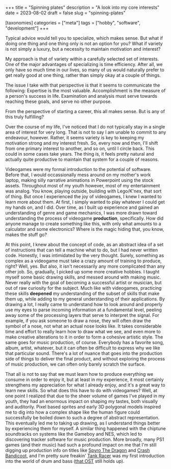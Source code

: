 +++
title = "Spinning plates"
description = "A look into my core interests"
date = 2023-08-02
draft = false
slug = "spinning-plates"

[taxonomies]
categories = ["meta"]
tags = ["hobby", "software", "development"]
+++

Typical advice would tell you to specialize, which makes sense. But what if doing one thing and one thing only is not an option for you? What if variety is not simply a luxury, but a necessity to maintain motivation and interest? 

My approach is that of variety within a carefully selected set of interests. One of the major advantages of specializing is time efficiency. After all, we only have so much time in our lives, so many of us would naturally prefer to get really good at one thing, rather than simply okay at a couple of things.

The issue I take with that perspective is that it seems to communicate the following: Expertise is the most valuable. Accomplishment is the measure of a person's success in life. Examination and analysis must serve towards reaching these goals, and serve no other purpose.

From the perspective of starting a career, this all makes sense. But is any of this truly fulfilling?

Over the course of my life, I've noticed that I do not typically stay in a single area of interest for very long. That is not to say I am unable to commit to any endeavour, however. Rather, it seems variety is key to keeping my motivation strong and my interest fresh. So, every now and then, I'll shift from one primary interest to another, and so on, until I circle back. This could in some cases take years. The thing is, it feels pretty natural and actually quite productive to maintain that system for a couple of reasons.

Videogames were my formal introduction to the potential of software. Before that, I would occassionally mess around on my mother's work laptop, making silly narrative animations in Powerpoint using the stock assets. Throughout most of my youth however, most of my entertainment was analog. You know, playing outside, building with Lego/K'nex, that sort of thing. But once I experienced the joy of videogames, I knew I wanted to learn more about them. At first, I simply wanted to play whatever I could get my hands on, and I did. Over time, as I built up experience and gained an understanding of genre and game mechanics, I was more drawn toward understanding the process of videogame **production**, specifically. How did anyone manage to create something like this, with only what amounts to a calculator and some electronics? Where is the magic hiding that, you know, makes the stuff go?

At this point, I knew about the concept of code, as an abstract idea of a set of instructions that can tell a machine what to do, but I had never written code. Honestly, I was intimidated by the very thought. Surely, something as complex as a videogame must take a crazy amount of training to produce, right? Well, yes. But also, it isn't necessarily any more complicated than any other job. So, gradually, I picked up some more creative hobbies. I taught myself some basic drawing skills, and messed around with making music. Never really with the goal of becoming a successful artist or musician, but out of raw curiosity for the subject. Much like with videogames, practicing these skills **deepened** my understanding of the subset of skills that make them up, while adding to my general understanding of their applications. By drawing a lot, I really came to understand how to look around and properly use my eyes to parse incoming information at a fundamental level, peeling away some of the processing layers that serve to interpret the signal. For example, if you ask someone to draw a nose, they will often draw the symbol of a nose, not what an actual nose looks like. It takes considerable time and effort to really learn how to draw what we see, and even more to make creative alterations to it in order to form a cohesive artistic style. The same goes for music production, of course. Everybody has a favorite song, album, artist, whatever, but it can often be difficult to express why we like that particular sound. There's a lot of nuance that goes into the production side of things to deliver the final product, and without exploring the process of music production, we can often only barely scratch the surface.

That all is not to say that we must learn how to produce everything we consume in order to enjoy it, but at least in my experience, it most certainly strengthens my appreciation for what I already enjoy, and it's a great way to learn new skills. So what does this have to do with videogames? Well, at one point I realized that due to the sheer volume of games I've played in my youth, they had an enormous impact on shaping my tastes, both visually and auditorily. Pixel based sprites and early 3D polygonal models inspired me to dig into how a complex shape like the human figure could successfully be boiled down to such a degree of abstract representation. This eventually led me to taking up drawing, as I understand things better by experiencing them for myself. A similar thing happened with the chiptune soundtracks on systems like the Gameboy and NES, which led to discovering tracker software for music production. More broadly, many PS1 games (and their music) had such a profound impact on me that I'm still digging up production info on titles like [Spyro The Dragon](https://en.wikipedia.org/wiki/Spyro_the_Dragon) and [Crash Bandicoot](https://en.wikipedia.org/wiki/Crash_Bandicoot_(video_game)), and I'm pretty sure freakin' [Tank Racer](https://en.wikipedia.org/wiki/Tank_Racer) was my first introduction into the world of drum and bass ([that OST](https://youtu.be/QXrmZK0DVOQ) still holds up). 

